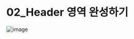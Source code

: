 # 02_Header 영역 완성하기

![image](https://user-images.githubusercontent.com/99783474/216744032-a647430a-6afb-4078-baba-27341ceefb42.png)
